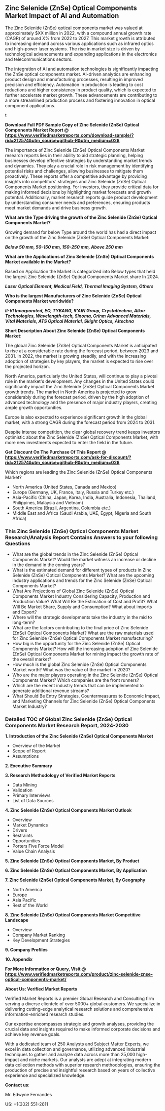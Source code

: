 <h2>Zinc Selenide (ZnSe) Optical Components Market Impact of AI and Automation</h2><p>The Zinc Selenide (ZnSe) optical components market was valued at approximately $XX million in 2022, with a compound annual growth rate (CAGR) of around X% from 2022 to 2027. This market growth is attributed to increasing demand across various applications such as infrared optics and high-power laser systems. The rise in market size is driven by technological advancements and expanding applications in the electronics and telecommunications sectors.</p><p>The integration of AI and automation technologies is significantly impacting the ZnSe optical components market. AI-driven analytics are enhancing product design and manufacturing processes, resulting in improved precision and efficiency. Automation in production is leading to cost reductions and higher consistency in product quality, which is expected to further accelerate market growth. These advancements are contributing to a more streamlined production process and fostering innovation in optical component applications.</p>t</p><p id="" class=""><strong>Download Full PDF Sample Copy of Zinc Selenide (ZnSe) Optical Components Market Report @ <a href="https://www.verifiedmarketreports.com/download-sample/?rid=212574&utm_source=github-R&utm_medium=028" target="_blank">https://www.verifiedmarketreports.com/download-sample/?rid=212574&utm_source=github-R&utm_medium=028</a></strong></p><p>The importance of&nbsp;Zinc Selenide (ZnSe) Optical Components Market research reports lies in their ability to aid strategic planning, helping businesses develop effective strategies by understanding market trends and dynamics. They play a crucial role in risk management by identifying potential risks and challenges, allowing businesses to mitigate them proactively. These reports offer a competitive advantage by providing insights into competitors' strategies and Zinc Selenide (ZnSe) Optical Components Market positioning. For investors, they provide critical data for making informed decisions by highlighting market forecasts and growth potential. Additionally, market research reports guide product development by understanding consumer needs and preferences, ensuring products meet market demands and drive business growth.</p><p><strong>What are the&nbsp;Type driving the growth of the Zinc Selenide (ZnSe) Optical Components Market?</strong></p><p id="" class="">Growing demand for below Type around the world has had a direct impact on the growth of the Zinc Selenide (ZnSe) Optical Components Market:</p><em><strong>Below 50 mm, 50-150 mm, 150-250 mm, Above 250 mm</strong></em></p><strong>What are the&nbsp;Applications&nbsp;of Zinc Selenide (ZnSe) Optical Components Market available in the Market?</strong></p><p id="" class="">Based on Application the Market is categorized into Below types that held the largest Zinc Selenide (ZnSe) Optical Components Market share In 2024.</p><em><strong>Laser Optical Element, Medical Field, Thermal Imaging System, Others</strong></em></p><strong>Who is the largest Manufacturers of Zinc Selenide (ZnSe) Optical Components Market worldwide?</strong></p><p><em><strong>II-VI Incorporated, EO, TYBANG, R'AIN Group, Crystaltechno, Alkor Technologies, Wavelength-tech, Sinoma, Grinm Advanced Materials, Vital Materials, ATS Optical Material, Skight Optics, Altechna</strong></em></p><p id="" class=""><strong>Short Description About Zinc Selenide (ZnSe) Optical Components Market:</strong></p><p>The global Zinc Selenide (ZnSe) Optical Components Market is anticipated to rise at a considerable rate during the forecast period, between 2023 and 2031. In 2022, the market is growing steadily, and with the increasing adoption of strategies by key players, the market is expected to rise over the projected horizon.</p><p>North America, particularly the United States, will continue to play a pivotal role in the market's development. Any changes in the United States could significantly impact the Zinc Selenide (ZnSe) Optical Components Market growth trends. The market in North America is projected to grow considerably during the forecast period, driven by the high adoption of advanced technology and the presence of major industry players, creating ample growth opportunities.</p><p>Europe is also expected to experience significant growth in the global market, with a strong CAGR during the forecast period from 2024 to 2031.</p><p>Despite intense competition, the clear global recovery trend keeps investors optimistic about the Zinc Selenide (ZnSe) Optical Components Market, with more new investments expected to enter the field in the future.</p><p id="" class=""><strong>Get Discount On The Purchase Of This Report @ <a href="https://www.verifiedmarketreports.com/ask-for-discount/?rid=212574&utm_source=github-R&utm_medium=028" target="_blank">https://www.verifiedmarketreports.com/ask-for-discount/?rid=212574&utm_source=github-R&utm_medium=028</a></strong></p>Which regions are leading the Zinc Selenide (ZnSe) Optical Components Market?</p><ul><li>North America (United States, Canada and Mexico)</li><li>Europe (Germany, UK, France, Italy, Russia and Turkey etc.)</li><li>Asia-Pacific (China, Japan, Korea, India, Australia, Indonesia, Thailand, Philippines, Malaysia and Vietnam)</li><li>South America (Brazil, Argentina, Columbia etc.)</li><li>Middle East and Africa (Saudi Arabia, UAE, Egypt, Nigeria and South Africa)</li></ul><h3 id="" class="">This Zinc Selenide (ZnSe) Optical Components Market Research/Analysis Report Contains Answers to your following Questions</h3><ul><li>What are the global trends in the Zinc Selenide (ZnSe) Optical Components Market? Would the market witness an increase or decline in the demand in the coming years?</li><li>What is the estimated demand for different types of products in Zinc Selenide (ZnSe) Optical Components Market? What are the upcoming industry applications and trends for the Zinc Selenide (ZnSe) Optical Components Market?</li><li>What Are Projections of Global Zinc Selenide (ZnSe) Optical Components Market Industry Considering Capacity, Production and Production Value? What Will Be the Estimation of Cost and Profit? What Will Be Market Share, Supply and Consumption? What about imports and Export?</li><li>Where will the strategic developments take the industry in the mid to long-term?</li><li>What are the factors contributing to the final price of Zinc Selenide (ZnSe) Optical Components Market? What are the raw materials used for Zinc Selenide (ZnSe) Optical Components Market manufacturing?</li><li>How big is the opportunity for the Zinc Selenide (ZnSe) Optical Components Market? How will the increasing adoption of Zinc Selenide (ZnSe) Optical Components Market for mining impact the growth rate of the overall market?</li><li>How much is the global Zinc Selenide (ZnSe) Optical Components Market worth? What was the value of the market In 2020?</li><li>Who are the major players operating in the Zinc Selenide (ZnSe) Optical Components Market? Which companies are the front runners?</li><li>Which are the recent industry trends that can be implemented to generate additional revenue streams?</li><li>What Should Be Entry Strategies, Countermeasures to Economic Impact, and Marketing Channels for Zinc Selenide (ZnSe) Optical Components Market Industry?</li></ul><h3 id="" class="">Detailed TOC of Global Zinc Selenide (ZnSe) Optical Components Market Research Report, 2024-2030</h3><p id="" class=""><strong>1. Introduction of the Zinc Selenide (ZnSe) Optical Components Market</strong></p><ul><li>Overview of the Market</li><li>Scope of Report</li><li>Assumptions</li></ul><p id="" class=""><strong>2. Executive Summary</strong></p><p id="" class=""><strong>3. Research Methodology of Verified Market Reports</strong></p><ul><li>Data Mining</li><li>Validation</li><li>Primary Interviews</li><li>List of Data Sources</li></ul><p id="" class=""><strong>4. Zinc Selenide (ZnSe) Optical Components Market Outlook</strong></p><ul><li>Overview</li><li>Market Dynamics</li><li>Drivers</li><li>Restraints</li><li>Opportunities</li><li>Porters Five Force Model</li><li>Value Chain Analysis</li></ul><p id="" class=""><strong>5. Zinc Selenide (ZnSe) Optical Components Market, By Product</strong></p><p id="" class=""><strong>6. Zinc Selenide (ZnSe) Optical Components Market, By Application</strong></p><p id="" class=""><strong>7. Zinc Selenide (ZnSe) Optical Components Market, By Geography</strong></p><ul><li>North America</li><li>Europe</li><li>Asia Pacific</li><li>Rest of the World</li></ul><p id="" class=""><strong>8. Zinc Selenide (ZnSe) Optical Components Market Competitive Landscape</strong></p><ul><li>Overview</li><li>Company Market Ranking</li><li>Key Development Strategies</li></ul><p id="" class=""><strong>9. Company Profiles</strong></p><p id="" class=""><strong>10. Appendix</strong></p><p id="" class=""><strong>For More Information or Query, Visit @ <a href="https://www.verifiedmarketreports.com/product/zinc-selenide-znse-optical-components-market/" target="_blank">https://www.verifiedmarketreports.com/product/zinc-selenide-znse-optical-components-market/</a></strong></p><p id="" class=""><strong>About Us: Verified Market Reports</strong></p><p id="" class="">Verified Market Reports is a premier Global Research and Consulting firm serving a diverse clientele of over 5000+ global customers. We specialize in delivering cutting-edge analytical research solutions and comprehensive information-enriched research studies.</p><p id="" class="">Our expertise encompasses strategic and growth analyses, providing the crucial data and insights required to make informed corporate decisions and achieve key revenue goals.</p><p id="" class="">With a dedicated team of 250 Analysts and Subject Matter Experts, we excel in data collection and governance, utilizing advanced industrial techniques to gather and analyze data across more than 25,000 high-impact and niche markets. Our analysts are adept at integrating modern data collection methods with superior research methodologies, ensuring the production of precise and insightful research based on years of collective experience and specialized knowledge.</p><p id="" class=""><strong>Contact us:</strong></p><p id="" class="">Mr. Edwyne Fernandes</p><p id="" class="">US: +1(302) 551-2611</p>
